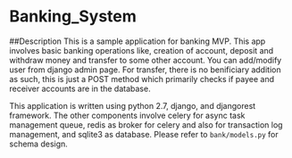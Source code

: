 # Banking_System

##Description
This is a sample application for banking MVP. This app involves basic banking operations like, creation of account, deposit and withdraw money and transfer to some other account.
You can add/modify user from django admin page. For transfer, there is no benificiary addition as such, this is just a POST method which primarily checks if payee and receiver accounts are in the database.

This application is written using python 2.7, django, and djangorest framework. The other components involve celery for async task management queue, redis as broker for celery and also for transaction log management, and sqlite3 as database.
Please refer to ```bank/models.py``` for schema design.
